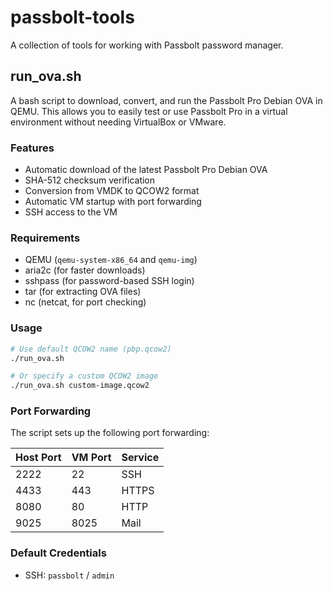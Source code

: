 # passbolt-tools

A collection of tools for working with Passbolt password manager.

## run_ova.sh

A bash script to download, convert, and run the Passbolt Pro Debian OVA in QEMU. This allows you to easily test or use Passbolt Pro in a virtual environment without needing VirtualBox or VMware.

### Features

- Automatic download of the latest Passbolt Pro Debian OVA
- SHA-512 checksum verification
- Conversion from VMDK to QCOW2 format
- Automatic VM startup with port forwarding
- SSH access to the VM

### Requirements

- QEMU (`qemu-system-x86_64` and `qemu-img`)
- aria2c (for faster downloads)
- sshpass (for password-based SSH login)
- tar (for extracting OVA files)
- nc (netcat, for port checking)

### Usage

```bash
# Use default QCOW2 name (pbp.qcow2)
./run_ova.sh

# Or specify a custom QCOW2 image
./run_ova.sh custom-image.qcow2
```

### Port Forwarding

The script sets up the following port forwarding:

| Host Port | VM Port | Service |
|-----------|---------|---------|
| 2222      | 22      | SSH     |
| 4433      | 443     | HTTPS   |
| 8080      | 80      | HTTP    |
| 9025      | 8025    | Mail    |

### Default Credentials

- SSH: `passbolt` / `admin`
